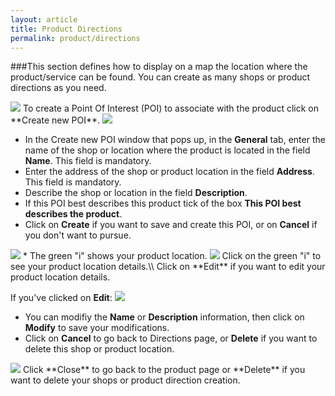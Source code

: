 ```yaml
---
layout: article
title: Product Directions
permalink: product/directions
---
```

###This section defines how to display on a map the location where the product/service can be found. You can create as many shops or product directions as you need.

<img src="{{ site.baseurl }}/images/product/directions/1.png"/>
To create a Point Of Interest (POI) to associate with the product click on **Create new POI**.

<img src="{{ site.baseurl }}/images/product/directions/2.png"/>

* In the Create new POI window that pops up, in the **General** tab, enter the name of the shop or location where the product is located in the field **Name**. This field is mandatory.
* Enter the address of the shop or product location in the field **Address**. This field is mandatory.
* Describe the shop or location in the field **Description**.
* If this POI best describes this product tick of the box **This POI best describes the product**.
* Click on **Create** if you want to save and create this POI, or on **Cancel** if you don't want to pursue.

<img src="{{ site.baseurl }}/images/product/directions/3.png"/>
* The green "i" shows your product location.

<img src="{{ site.baseurl }}/images/product/directions/4.png"/>
Click on the green "i" to see your product location details.\\
Click on **Edit** if you want to edit your product location details.

If you've clicked on **Edit**:
<img src="{{ site.baseurl }}/images/product/directions/5.png"/>
* You can modifiy the **Name** or **Description** information, then click on **Modify** to save your modifications.
* Click on **Cancel** to go back to Directions page, or **Delete** if you want to delete this shop or product location.

<img src="{{ site.baseurl }}/images/product/directions/6.png"/>
Click **Close** to go back to the product page or **Delete** if you want to delete your shops or product direction creation.
